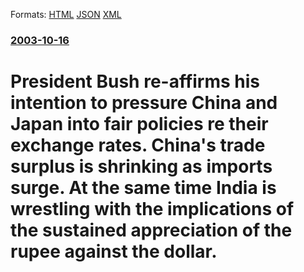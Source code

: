 
Formats: [HTML](/news/2003/10/16/president-bush-re-affirms-his-intention-to-pressure-china-and-japan-into-fair-policies-re-their-exchange-rates-china-s-trade-surplus-is-sh.html)  [JSON](/news/2003/10/16/president-bush-re-affirms-his-intention-to-pressure-china-and-japan-into-fair-policies-re-their-exchange-rates-china-s-trade-surplus-is-sh.json)  [XML](/news/2003/10/16/president-bush-re-affirms-his-intention-to-pressure-china-and-japan-into-fair-policies-re-their-exchange-rates-china-s-trade-surplus-is-sh.xml)  

### [2003-10-16](/news/2003/10/16/index.md)

##### 
#  President Bush re-affirms his intention to pressure China and Japan into fair policies re their exchange rates. China's trade surplus is shrinking as imports surge. At the same time India is wrestling with the implications of the sustained appreciation of the rupee against the dollar.




